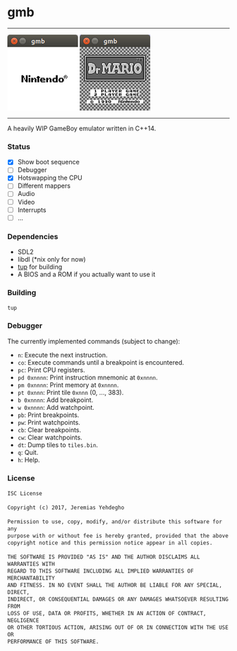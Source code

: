 # gmb
---
![boot sequence](docs/logo.png)
![Dr. Mario](docs/drmario.png)

---
A heavily WIP GameBoy emulator written in C++14.

### Status

 - [x] Show boot sequence
 - [ ] Debugger
 - [x] Hotswapping the CPU
 - [ ] Different mappers
 - [ ] Audio
 - [ ] Video
 - [ ] Interrupts
 - [ ] ...

### Dependencies

  * SDL2
  * libdl (\*nix only for now)
  * [tup](http://gittup.org/tup/) for building
  * A BIOS and a ROM if you actually want to use it

### Building

	tup

### Debugger

The currently implemented commands (subject to change):

 - `n`: Execute the next instruction.
 - `co`: Execute commands until a breakpoint is encountered.
 - `pc`: Print CPU registers.
 - `pd 0xnnnn`: Print instruction mnemonic at `0xnnnn`.
 - `pm 0xnnnn`: Print memory at `0xnnnn`.
 - `pt 0xnnn`: Print tile `0xnnn` (0, ..., 383).
 - `b 0xnnnn`: Add breakpoint.
 - `w 0xnnnn`: Add watchpoint.
 - `pb`: Print breakpoints.
 - `pw`: Print watchpoints.
 - `cb`: Clear breakpoints.
 - `cw`: Clear watchpoints.
 - `dt`: Dump tiles to `tiles.bin`.
 - `q`: Quit.
 - `h`: Help.

### License

```
ISC License

Copyright (c) 2017, Jeremias Yehdegho

Permission to use, copy, modify, and/or distribute this software for any
purpose with or without fee is hereby granted, provided that the above
copyright notice and this permission notice appear in all copies.

THE SOFTWARE IS PROVIDED "AS IS" AND THE AUTHOR DISCLAIMS ALL WARRANTIES WITH
REGARD TO THIS SOFTWARE INCLUDING ALL IMPLIED WARRANTIES OF MERCHANTABILITY
AND FITNESS. IN NO EVENT SHALL THE AUTHOR BE LIABLE FOR ANY SPECIAL, DIRECT,
INDIRECT, OR CONSEQUENTIAL DAMAGES OR ANY DAMAGES WHATSOEVER RESULTING FROM
LOSS OF USE, DATA OR PROFITS, WHETHER IN AN ACTION OF CONTRACT, NEGLIGENCE
OR OTHER TORTIOUS ACTION, ARISING OUT OF OR IN CONNECTION WITH THE USE OR
PERFORMANCE OF THIS SOFTWARE.
```
